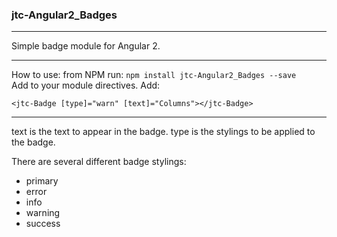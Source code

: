 ### jtc-Angular2_Badges
___
Simple badge module for Angular 2.
___
How to use:
from NPM run: `npm install jtc-Angular2_Badges --save`</li>    
Add to your module directives.</li>
Add: 
```
<jtc-Badge [type]="warn" [text]="Columns"></jtc-Badge>
``` 

___
text is the text to appear in the badge.
type is the stylings to be applied to the badge.

There are several different badge stylings:
<ul>
<li>primary</li>
<li>error</li>
<li>info</li>
<li>warning</li>
<li>success</li>
</ul>
